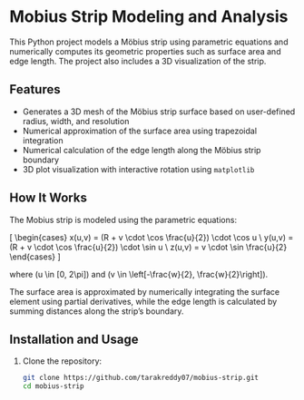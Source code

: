 # Mobius Strip Modeling and Analysis

This Python project models a Möbius strip using parametric equations and numerically computes its geometric properties such as surface area and edge length. The project also includes a 3D visualization of the strip.

## Features
- Generates a 3D mesh of the Möbius strip surface based on user-defined radius, width, and resolution
- Numerical approximation of the surface area using trapezoidal integration
- Numerical calculation of the edge length along the Möbius strip boundary
- 3D plot visualization with interactive rotation using `matplotlib`

## How It Works
The Mobius strip is modeled using the parametric equations:

\[
\begin{cases}
x(u,v) = (R + v \cdot \cos \frac{u}{2}) \cdot \cos u \\
y(u,v) = (R + v \cdot \cos \frac{u}{2}) \cdot \sin u \\
z(u,v) = v \cdot \sin \frac{u}{2}
\end{cases}
\]

where \(u \in [0, 2\pi]\) and \(v \in \left[-\frac{w}{2}, \frac{w}{2}\right]\).

The surface area is approximated by numerically integrating the surface element using partial derivatives, while the edge length is calculated by summing distances along the strip’s boundary.

## Installation and Usage

1. Clone the repository:
   ```bash
   git clone https://github.com/tarakreddy07/mobius-strip.git
   cd mobius-strip
